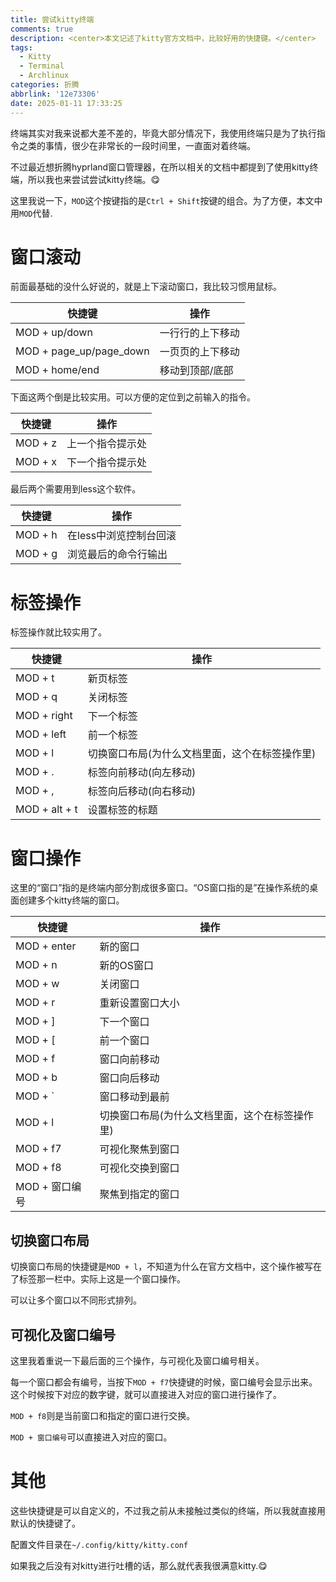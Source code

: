 ```yaml
---
title: 尝试kitty终端
comments: true
description: <center>本文记述了kitty官方文档中，比较好用的快捷键。</center>
tags:
  - Kitty
  - Terminal
  - Archlinux
categories: 折腾
abbrlink: '12e73306'
date: 2025-01-11 17:33:25
---
```


终端其实对我来说都大差不差的，毕竟大部分情况下，我使用终端只是为了执行指令之类的事情，很少在非常长的一段时间里，一直面对着终端。

不过最近想折腾hyprland窗口管理器，在所以相关的文档中都提到了使用kitty终端，所以我也来尝试尝试kitty终端。😋

这里我说一下，```MOD```这个按键指的是```Ctrl + Shift```按键的组合。为了方便，本文中用```MOD```代替.

# 窗口滚动

前面最基础的没什么好说的，就是上下滚动窗口，我比较习惯用鼠标。

| 快捷键                  | 操作             |
| ----------------------- | ---------------- |
| MOD + up/down           | 一行行的上下移动 |
| MOD + page_up/page_down | 一页页的上下移动 |
| MOD + home/end          | 移动到顶部/底部  |

下面这两个倒是比较实用。可以方便的定位到之前输入的指令。

| 快捷键  | 操作             |
| ------- | ---------------- |
| MOD + z | 上一个指令提示处 |
| MOD + x | 下一个指令提示处 |

最后两个需要用到less这个软件。

| 快捷键  | 操作                   |
| ------- | ---------------------- |
| MOD + h | 在less中浏览控制台回滚 |
| MOD + g | 浏览最后的命令行输出   |

# 标签操作

标签操作就比较实用了。

| 快捷键        | 操作                                           |
| ------------- | ---------------------------------------------- |
| MOD + t       | 新页标签                                       |
| MOD + q       | 关闭标签                                       |
| MOD + right   | 下一个标签                                     |
| MOD + left    | 前一个标签                                     |
| MOD + l       | 切换窗口布局(为什么文档里面，这个在标签操作里) |
| MOD + .       | 标签向前移动(向左移动)                         |
| MOD + ,       | 标签向后移动(向右移动)                         |
| MOD + alt + t | 设置标签的标题                                 |


# 窗口操作

这里的“窗口”指的是终端内部分割成很多窗口。“OS窗口指的是”在操作系统的桌面创建多个kitty终端的窗口。

| 快捷键         | 操作                                           |
| -------------- | ---------------------------------------------- |
| MOD + enter    | 新的窗口                                       |
| MOD + n        | 新的OS窗口                                     |
| MOD + w        | 关闭窗口                                       |
| MOD + r        | 重新设置窗口大小                               |
| MOD + ]        | 下一个窗口                                     |
| MOD + [        | 前一个窗口                                     |
| MOD + f        | 窗口向前移动                                   |
| MOD + b        | 窗口向后移动                                   |
| MOD + `        | 窗口移动到最前                                 |
| MOD + l        | 切换窗口布局(为什么文档里面，这个在标签操作里) |
| MOD + f7       | 可视化聚焦到窗口                               |
| MOD + f8       | 可视化交换到窗口                               |
| MOD + 窗口编号 | 聚焦到指定的窗口                               |


## 切换窗口布局

切换窗口布局的快捷键是```MOD + l```，不知道为什么在官方文档中，这个操作被写在了标签那一栏中。实际上这是一个窗口操作。

可以让多个窗口以不同形式排列。


## 可视化及窗口编号

这里我着重说一下最后面的三个操作，与可视化及窗口编号相关。

每一个窗口都会有编号，当按下```MOD + f7```快捷键的时候，窗口编号会显示出来。这个时候按下对应的数字键，就可以直接进入对应的窗口进行操作了。

```MOD + f8```则是当前窗口和指定的窗口进行交换。

```MOD + 窗口编号```可以直接进入对应的窗口。

# 其他

这些快捷键是可以自定义的，不过我之前从未接触过类似的终端，所以我就直接用默认的快捷键了。

配置文件目录在```~/.config/kitty/kitty.conf```

如果我之后没有对kitty进行吐槽的话，那么就代表我很满意kitty.😋

